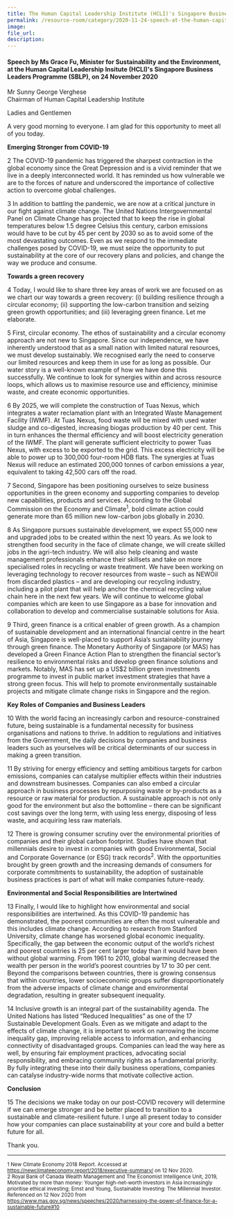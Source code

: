 ```yaml
---  
title: The Human Capital Leadership Institute (HCLI)'s Singapore Business Leaders Programme (SBLP) - Ms Grace Fu  
permalink: /resource-room/category/2020-11-24-speech-at-the-human-capital-leadership-institute-singapore-business-leaders-programme/  
image:  
file_url:  
description:  
---  
```


#### Speech by Ms Grace Fu, Minister for Sustainability and the Environment, at the Human Capital Leadership Insitute (HCLI)'s Singapore Business Leaders Programme (SBLP), on 24 November 2020  

Mr Sunny George Verghese  
Chairman of Human Capital Leadership Institute  

Ladies and Gentlemen  

A very good morning to everyone. I am glad for this opportunity to meet all of you today.  

**Emerging Stronger from COVID-19**  

2 The COVID-19 pandemic has triggered the sharpest contraction in the global economy since the Great Depression and is a vivid reminder that we live in a deeply interconnected world. It has reminded us how vulnerable we are to the forces of nature and underscored the importance of collective action to overcome global challenges.  

3 In addition to battling the pandemic, we are now at a critical juncture in our fight against climate change. The United Nations Intergovernmental Panel on Climate Change has projected that to keep the rise in global temperatures below 1.5 degree Celsius this century, carbon emissions would have to be cut by 45 per cent by 2030 so as to avoid some of the most devastating outcomes. Even as we respond to the immediate challenges posed by COVID-19, we must seize the opportunity to put sustainability at the core of our recovery plans and policies, and change the way we produce and consume.  

**Towards a green recovery**  

4 Today, I would like to share three key areas of work we are focused on as we chart our way towards a green recovery: (i) building resilience through a circular economy; (ii) supporting the low-carbon transition and seizing green growth opportunities; and (iii) leveraging green finance. Let me elaborate.  

5 First, circular economy. The ethos of sustainability and a circular economy approach are not new to Singapore. Since our independence, we have inherently understood that as a small nation with limited natural resources, we must develop sustainably. We recognised early the need to conserve our limited resources and keep them in use for as long as possible. Our water story is a well-known example of how we have done this successfully. We continue to look for synergies within and across resource loops, which allows us to maximise resource use and efficiency, minimise waste, and create economic opportunities.  

6 By 2025, we will complete the construction of Tuas Nexus, which integrates a water reclamation plant with an Integrated Waste Management Facility (IWMF). At Tuas Nexus, food waste will be mixed with used water sludge and co-digested, increasing biogas production by 40 per cent. This in turn enhances the thermal efficiency and will boost electricity generation of the IWMF. The plant will generate sufficient electricity to power Tuas Nexus, with excess to be exported to the grid. This excess electricity will be able to power up to 300,000 four-room HDB flats. The synergies at Tuas Nexus will reduce an estimated 200,000 tonnes of carbon emissions a year, equivalent to taking 42,500 cars off the road.   

7 Second, Singapore has been positioning ourselves to seize business opportunities in the green economy and supporting companies to develop new capabilities, products and services. According to the Global Commission on the Economy and Climate<sup>1</sup>, bold climate action could generate more than 65 million new low-carbon jobs globally in 2030.  

8 As Singapore pursues sustainable development, we expect 55,000 new and upgraded jobs to be created within the next 10 years. As we look to strengthen food security in the face of climate change, we will create skilled jobs in the agri-tech industry. We will also help cleaning and waste management professionals enhance their skillsets and take on more specialised roles in recycling or waste treatment. We have been working on leveraging technology to recover resources from waste – such as NEWOil from discarded plastics – and are developing our recycling industry, including a pilot plant that will help anchor the chemical recycling value chain here in the next few years.  We will continue to welcome global companies which are keen to use Singapore as a base for innovation and collaboration to develop and commercialise sustainable solutions for Asia.  

9 Third, green finance is a critical enabler of green growth. As a champion of sustainable development and an international financial centre in the heart of Asia, Singapore is well-placed to support Asia’s sustainability journey through green finance. The Monetary Authority of Singapore (or MAS) has developed a Green Finance Action Plan to strengthen the financial sector’s resilience to environmental risks and develop green finance solutions and markets. Notably, MAS has set up a US$2 billion green investments programme to invest in public market investment strategies that have a strong green focus. This will help to promote environmentally sustainable projects and mitigate climate change risks in Singapore and the region.  

**Key Roles of Companies and Business Leaders**  

10 With the world facing an increasingly carbon and resource-constrained future, being sustainable is a fundamental necessity for business organisations and nations to thrive. In addition to regulations and initiatives from the Government, the daily decisions by companies and business leaders such as yourselves will be critical determinants of our success in making a green transition.  

11 By striving for energy efficiency and setting ambitious targets for carbon emissions, companies can catalyse multiplier effects within their industries and downstream businesses. Companies can also embed a circular approach in business processes by repurposing waste or by-products as a resource or raw material for production. A sustainable approach is not only good for the environment but also the bottomline – there can be significant cost savings over the long term, with using less energy, disposing of less waste, and acquiring less raw materials.   

12 There is growing consumer scrutiny over the environmental priorities of companies and their global carbon footprint. Studies have shown that millennials desire to invest in companies with good Environmental, Social and Corporate Governance (or ESG) track records<sup>2</sup>. With the opportunities brought by green growth and the increasing demands of consumers for corporate commitments to sustainability, the adoption of sustainable business practices is part of what will make companies future-ready.  

**Environmental and Social Responsibilities are Intertwined**  

13 Finally, I would like to highlight how environmental and social responsibilities are intertwined. As this COVID-19 pandemic has demonstrated, the poorest communities are often the most vulnerable and this includes climate change. According to research from Stanford University, climate change has worsened global economic inequality. Specifically, the gap between the economic output of the world’s richest and poorest countries is 25 per cent larger today than it would have been without global warming. From 1961 to 2010, global warming decreased the wealth per person in the world’s poorest countries by 17 to 30 per cent. Beyond the comparisons between countries, there is growing consensus that within countries, lower socioeconomic groups suffer disproportionately from the adverse impacts of climate change and environmental degradation, resulting in greater subsequent inequality.  

14 Inclusive growth is an integral part of the sustainability agenda. The United Nations has listed “Reduced Inequalities” as one of the 17 Sustainable Development Goals. Even as we mitigate and adapt to the effects of climate change, it is important to work on narrowing the income inequality gap, improving reliable access to information, and enhancing connectivity of disadvantaged groups. Companies can lead the way here as well, by ensuring fair employment practices, advocating social responsibility, and embracing community rights as a fundamental priority. By fully integrating these into their daily business operations, companies can catalyse industry-wide norms that motivate collective action.   

**Conclusion**  

15 The decisions we make today on our post-COVID recovery will determine if we can emerge stronger and be better placed to transition to a sustainable and climate-resilient future. I urge all present today to consider how your companies can place sustainability at your core and build a better future for all.  

Thank you.  

-----  
<small>1 New Climate Economy 2018 Report. Accessed at https://newclimateeconomy.report/2018/executive-summary/ on 12 Nov 2020.</small>  
<small>2 Royal Bank of Canada Wealth Management and The Economist Intelligence Unit, 2019, Motivated by more than money: Younger high-net-worth investors in Asia increasingly prioritise ethical investing; Ernst and Young, Sustainable Investing: The Millennial Investor. Referenced on 12 Nov 2020 from https://www.mas.gov.sg/news/speeches/2020/harnessing-the-power-of-finance-for-a-sustainable-future#10</small>  
